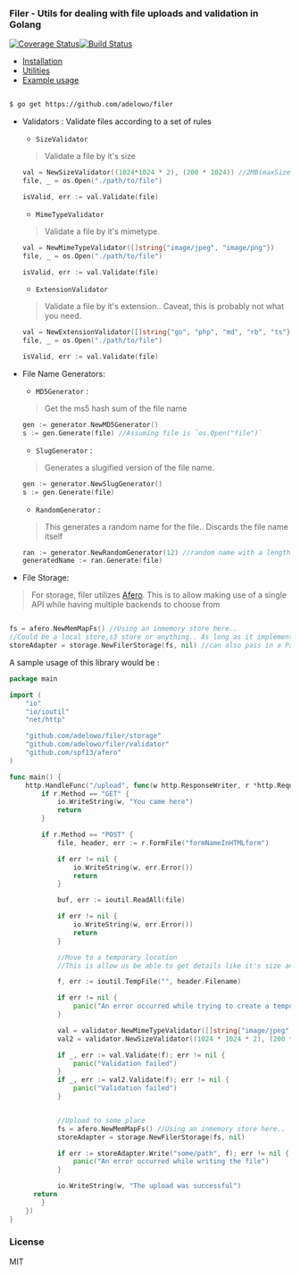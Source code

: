 
### Filer - Utils for dealing with file uploads and validation in Golang

[![Coverage Status](https://coveralls.io/repos/github/adelowo/filer/badge.svg)](https://coveralls.io/github/adelowo/filer)[![Build Status](https://img.shields.io/travis/adelowo/filer/master.svg?style=flat-square)](https://travis-ci.org/adelowo/filer.svg?branch=master)

- [Installation](#install)
- [Utilities](#utils)
- [Example usage](#usage)

<div id="install"> </div>

```bash

$ go get https://github.com/adelowo/filer

```

<div id="utils"> </div>

- Validators : Validate files according to a set of rules

  - `SizeValidator`

  > Validate a file by it's size

  ```go
  val = NewSizeValidator((1024*1024 * 2), (200 * 1024)) //2MB(maxSize) and 200KB(minSize)
  file, _ = os.Open("./path/to/file")

  isValid, err := val.Validate(file)
  ```

  - `MimeTypeValidator`

  > Validate a file by it's mimetype.

  ```go
  val = NewMimeTypeValidator([]string{"image/jpeg", "image/png"})
  file, _ = os.Open("./path/to/file")

  isValid, err := val.Validate(file)
  ```

  - `ExtensionValidator`

  > Validate a file by it's extension.. Caveat, this is probably not what you need.

  ```go
  val = NewExtensionValidator([]string{"go", "php", "md", "rb", "ts"})
  file, _ = os.Open("./path/to/file")

  isValid, err := val.Validate(file)
  ```

- File Name Generators:

  - `MD5Generator` :
  > Get the ms5 hash sum of the file name

  ```go
  gen := generator.NewMD5Generator()
  s := gen.Generate(file) //Assuming file is `os.Open("file")`
  ```

  - `SlugGenerator` :

  > Generates a slugified version of the file name.

  ```go
  gen := generator.NewSlugGenerator()
  s := gen.Generate(file)
  ```

  - `RandomGenerator` :

  > This generates a random name for the file.. Discards the file name itself

  ```go
  ran := generator.NewRandomGenerator(12) //random name with a length of 12
  generatedName := ran.Generate(file)
  ```

- File Storage:
 > For storage, filer utilizes [Afero][afero]. This is to allow making use of a single API while having multiple backends to choose from

 ```go

 fs = afero.NewMemMapFs() //Using an inmemory store here..
 //Could be a local store,s3 store or anything.. As long as it implements `afero.Fs`
 storeAdapter = storage.NewFilerStorage(fs, nil) //can also pass in a PathFunc instead of nil

 ```

<div id="usage"> </div>

A sample usage of this library would be :

```go
package main

import (
	"io"
	"io/ioutil"
	"net/http"

	"github.com/adelowo/filer/storage"
	"github.com/adelowo/filer/validator"
	"github.com/spf13/afero"
)

func main() {
	http.HandleFunc("/upload", func(w http.ResponseWriter, r *http.Request) {
		if r.Method == "GET" {
			io.WriteString(w, "You came here")
			return
		}

		if r.Method == "POST" {
			file, header, err := r.FormFile("formNameInHTMLform")

			if err != nil {
				io.WriteString(w, err.Error())
				return
			}

			buf, err := ioutil.ReadAll(file)

			if err != nil {
				io.WriteString(w, err.Error())
				return
			}

			//Move to a temporary location
			//This is allow us be able to get details like it's size and others

			f, err := ioutil.TempFile("", header.Filename)

			if err != nil {
				panic("An error occurred while trying to create a temporary file")
			}

			val = validator.NewMimeTypeValidator([]string{"image/jpeg", "image/png"})
			val2 = validator.NewSizeValidator((1024 * 1024 * 2), (200 * 1024)) //2MB(maxSize) and 200KB(minSize)

			if _, err := val.Validate(f); err != nil {
				panic("Validation failed")
			}
			if _, err := val2.Validate(f); err != nil {
				panic("Validation failed")
			}


			//Upload to some place
			fs = afero.NewMemMapFs() //Using an inmemory store here..
			storeAdapter = storage.NewFilerStorage(fs, nil)

			if err := storeAdapter.Write("some/path", f); err != nil {
				panic("An error occurred while writing the file")
			}

			io.WriteString(w, "The upload was successful")
      return
		}
	})
}

```

### License
MIT

[afero]: https://github.com/spf13/afero

